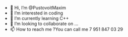 - 👋 Hi, I’m @PustovoitMaxim
- 👀 I’m interested in coding
- 🌱 I’m currently learning C++
- 💞️ I’m looking to collaborate on ...
- 📫 How to reach me ?You can call me 7 951 847 03 29

<!---
PustovoitMaxim/PustovoitMaxim is a ✨ special ✨ repository because its `README.md` (this file) appears on your GitHub profile.
You can click the Preview link to take a look at your changes.
--->

